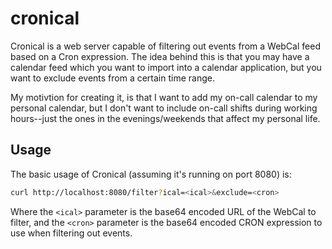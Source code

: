 # cronical
Cronical is a web server capable of filtering out events from a WebCal feed based on a Cron expression. The idea behind this is that you may have a calendar feed which you want to import into a calendar application, but you want to exclude events from a certain time range.

My motivtion for creating it, is that I want to add my on-call calendar to my personal calendar, but I don't want to include on-call shifts during working hours--just the ones in the evenings/weekends that affect my personal life.

## Usage
The basic usage of Cronical (assuming it's running on port 8080) is:

```sh
curl http://localhost:8080/filter?ical=<ical>&exclude=<cron>
```

Where the `<ical>` parameter is the base64 encoded URL of the WebCal to filter, and the `<cron>` parameter is the base64 encoded CRON expression to use when filtering out events.
